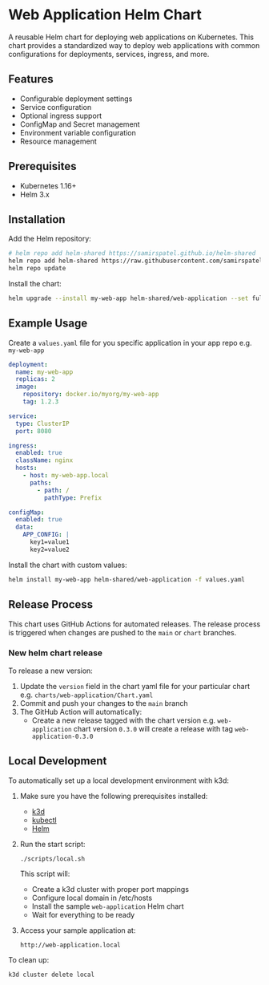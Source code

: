 # Web Application Helm Chart

A reusable Helm chart for deploying web applications on Kubernetes. This chart provides a standardized way to deploy web applications with common configurations for deployments, services, ingress, and more.

## Features

- Configurable deployment settings
- Service configuration
- Optional ingress support
- ConfigMap and Secret management
- Environment variable configuration
- Resource management

## Prerequisites

- Kubernetes 1.16+
- Helm 3.x

## Installation

Add the Helm repository:

```bash
# helm repo add helm-shared https://samirspatel.github.io/helm-shared
helm repo add helm-shared https://raw.githubusercontent.com/samirspatel/helm-shared/refs/heads/gh-pages
helm repo update
```

Install the chart:

```bash
helm upgrade --install my-web-app helm-shared/web-application --set fullnameOverride=my-web-app
```

## Example Usage

Create a `values.yaml` file for you specific application in your app repo e.g. `my-web-app`

```yaml
deployment:
  name: my-web-app
  replicas: 2
  image:
    repository: docker.io/myorg/my-web-app
    tag: 1.2.3

service:
  type: ClusterIP
  port: 8080

ingress:
  enabled: true
  className: nginx
  hosts:
    - host: my-web-app.local
      paths:
        - path: /
          pathType: Prefix

configMap:
  enabled: true
  data:
    APP_CONFIG: |
      key1=value1
      key2=value2
```

Install the chart with custom values:

```bash
helm install my-web-app helm-shared/web-application -f values.yaml
```

## Release Process

This chart uses GitHub Actions for automated releases. The release process is triggered when changes are pushed to the `main` or `chart` branches.

### New helm chart release

To release a new version:

1. Update the `version` field in the chart yaml file for your particular chart e.g. `charts/web-application/Chart.yaml`
2. Commit and push your changes to the `main` branch
3. The GitHub Action will automatically:
   - Create a new release tagged with the chart version e.g. `web-application` chart version `0.3.0` will create a release with tag `web-application-0.3.0`

## Local Development

To automatically set up a local development environment with k3d:

1. Make sure you have the following prerequisites installed:
   - [k3d](https://k3d.io/)
   - [kubectl](https://kubernetes.io/docs/tasks/tools/)
   - [Helm](https://helm.sh/docs/intro/install/)

2. Run the start script:
   ```bash
   ./scripts/local.sh
   ```

   This script will:
   - Create a k3d cluster with proper port mappings
   - Configure local domain in /etc/hosts
   - Install the sample `web-application` Helm chart
   - Wait for everything to be ready

3. Access your sample application at:
   ```
   http://web-application.local
   ```

To clean up:
```bash
k3d cluster delete local
```
